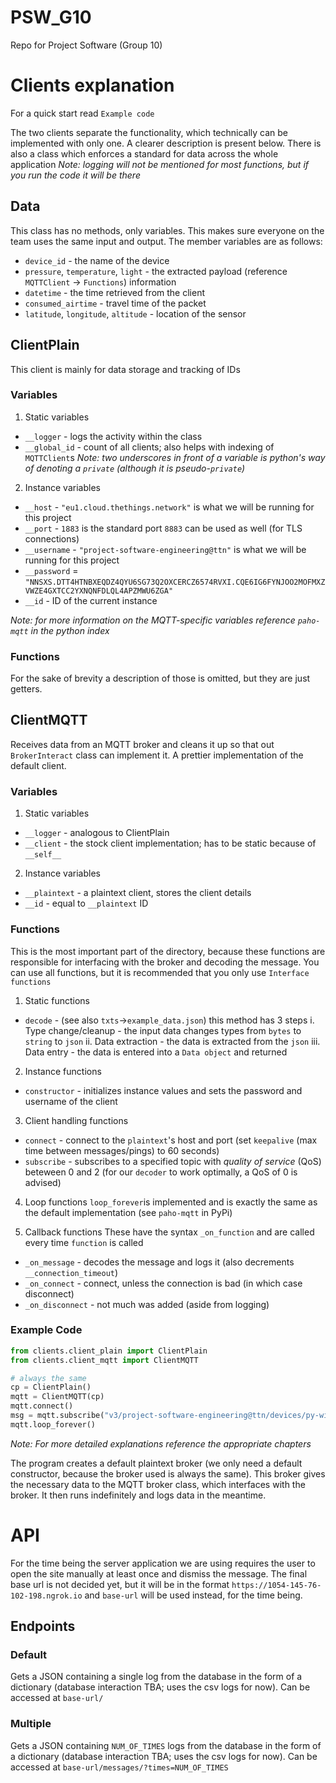 # PSW_G10
Repo for Project Software (Group 10)

# Clients explanation
For a quick start read `Example code`

The two clients separate the functionality, which technically can be implemented with only one. A clearer description is present below. There is also a class which enforces a standard for data across the whole application
*Note: logging will not be mentioned for most functions, but if you run the code it will be there*
## Data
This class has no methods, only variables. This makes sure everyone on the team uses the same input and output.
The member variables are as follows: 
- `device_id` - the name of the device
- `pressure`, `temperature`, `light` - the extracted payload (reference `MQTTClient` -> `Functions`) information 
- `datetime` - the time retrieved from the client 
- `consumed_airtime` - travel time of the packet 
- `latitude`, `longitude`, `altitude` - location of the sensor

## ClientPlain
This client is mainly for data storage and tracking of IDs

### Variables
1. Static variables
- `__logger` - logs the activity within the class
- `__global_id` - count of all clients; also helps with indexing of `MQTTClient`s
*Note: two underscores in front of a variable is python's way of denoting a `private` (although it is pseudo-`private`)*

2. Instance variables
-  `__host` - `"eu1.cloud.thethings.network"` is what we will be running for this project
- `__port` - `1883` is the standard port `8883` can be used as well (for TLS connections)
- `__username` - `"project-software-engineering@ttn"` is what we will be running for this project
- `__password` = `"NNSXS.DTT4HTNBXEQDZ4QYU6SG73Q2OXCERCZ6574RVXI.CQE6IG6FYNJOO2MOFMXZVWZE4GXTCC2YXNQNFDLQL4APZMWU6ZGA"`
- `__id` - ID of the current instance

*Note: for more information on the MQTT-specific variables reference `paho-mqtt` in the python index*

### Functions
For the sake of brevity a description of those is omitted, but they are just getters.

## ClientMQTT
Receives data from an MQTT broker and cleans it up so that out `BrokerInteract` class can implement it. A prettier implementation of the default client. 

### Variables
1. Static variables
- `__logger` - analogous to ClientPlain
- `__client` - the stock client implementation; has to be static because of `__self__`

2. Instance variables
- `__plaintext` - a plaintext client, stores the client details
- `__id` - equal to `__plaintext` ID

### Functions
This is the most important part of the directory, because these functions are responsible for interfacing with the broker and decoding the message. You can use all functions, but it is recommended that you only use `Interface functions` 
1. Static functions
- `decode` - (see also `txts`->`example_data.json`) this method has 3 steps i. Type change/cleanup - the input data changes types from `bytes` to `string` to `json`
ii. Data extraction - the data is extracted from the `json`
iii. Data entry - the data is entered into a `Data object` and returned

2. Instance functions
- `constructor` - initializes instance values and sets the password and username of the client

3. Client handling functions
- `connect` - connect to the `plaintext`'s host and port (set `keepalive` (max time between messages/pings) to 60 seconds) 
- `subscribe` - subscribes to a specified topic with *quality of service* (QoS) beteween 0 and 2 (for our `decoder` to work optimally, a QoS of 0 is advised)

4. Loop functions
`loop_forever`is implemented and is exactly the same as the default implementation (see `paho-mqtt` in PyPi)
   
5. Callback functions
These have the syntax `_on_function` and are called every time `function` is called
- `_on_message` - decodes the message and logs it (also decrements `__connection_timeout`)
- `_on_connect` - connect, unless the connection is bad (in which case disconnect)
- `_on_disconnect` - not much was added (aside from logging)


### Example Code
```python
from clients.client_plain import ClientPlain
from clients.client_mqtt import ClientMQTT

# always the same
cp = ClientPlain()
mqtt = ClientMQTT(cp)
mqtt.connect()
msg = mqtt.subscribe("v3/project-software-engineering@ttn/devices/py-wierden/up")
mqtt.loop_forever()
```
*Note: For more detailed explanations reference the appropriate chapters*

The program creates a default plaintext broker (we only need a default constructor, because the broker used is always the same). This broker gives the necessary data to the MQTT broker class, which interfaces with the broker. It then runs indefinitely and logs data in the meantime.

# API
For the time being the server application we are using requires the user to open the site manually at least once and dismiss the message.
The final base url is not decided yet, but it will be in the format `https://1054-145-76-102-198.ngrok.io` and `base-url` will be used instead, for the time being.

## Endpoints 
### Default
Gets a JSON containing a single log from the database in the form of a dictionary (database interaction TBA; uses the csv logs for now).
Can be accessed at `base-url/`

### Multiple
Gets a JSON containing `NUM_OF_TIMES` logs from the database in the form of a dictionary (database interaction TBA; uses the csv logs for now).
Can be accessed at `base-url/messages/?times=NUM_OF_TIMES`

